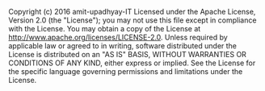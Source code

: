   Copyright (c) 2016 amit-upadhyay-IT
  Licensed under the Apache License, Version 2.0 (the "License"); you may not
  use this file except in compliance with the License. You may obtain a copy
  of the License at http://www.apache.org/licenses/LICENSE-2.0. Unless required
  by applicable law or agreed to in writing, software distributed under the
  License is distributed on an "AS IS" BASIS, WITHOUT WARRANTIES OR CONDITIONS
  OF ANY KIND, either express or implied. See the License for the specific
  language governing permissions and limitations under the License.
